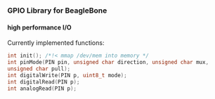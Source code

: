 ### GPIO Library for BeagleBone

#### high performance I/O 

Currently implemented functions:

```c
int init(); /*!< mmap /dev/mem into memory */
int pinMode(PIN pin, unsigned char direction, unsigned char mux,
unsigned char pull);
int digitalWrite(PIN p, uint8_t mode);
int digitalRead(PIN p);
int analogRead(PIN p);
```
